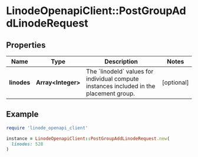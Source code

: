 # LinodeOpenapiClient::PostGroupAddLinodeRequest

## Properties

| Name | Type | Description | Notes |
| ---- | ---- | ----------- | ----- |
| **linodes** | **Array&lt;Integer&gt;** | The &#x60;linodeId&#x60; values for individual compute instances included in the placement group. | [optional] |

## Example

```ruby
require 'linode_openapi_client'

instance = LinodeOpenapiClient::PostGroupAddLinodeRequest.new(
  linodes: 528
)
```

